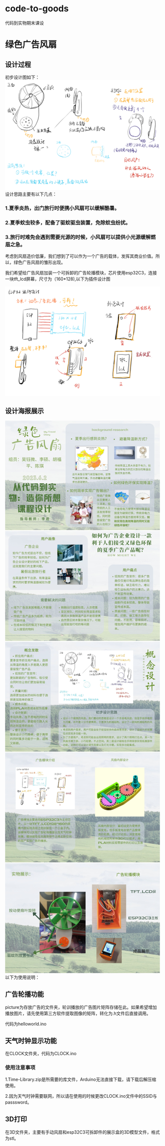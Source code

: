# code-to-goods
代码到实物期末课设

# 绿色广告风扇

## 设计过程
初步设计图如下：
![image](https://github.com/Windwings0711/code-to-goods/blob/main/img/QQ%E5%9B%BE%E7%89%8720230530135937.jpg)
设计思路主要有以下几点：

### 1.夏季炎热，出门旅行时便携小风扇可以缓解酷暑。
### 2.夏季蚊虫较多，配备了驱蚊驱虫装置，免除蚊虫纷扰。
### 3.旅行时难免会遇到需要光源的时候，小风扇可以提供小光源缓解燃眉之急。



考虑到风扇造价低廉，我们想到了可以作为一个广告的载体，发挥其商业价值。所以，绿色广告风扇的雏形出现。

我们希望给广告风扇加装一个可拆卸的广告轮播模块，芯片使用esp32C3，连接一块tft_lcd屏幕，尺寸为（160*128),以下为插件设计图


![image](https://github.com/Windwings0711/code-to-goods/blob/main/img/QQ%E5%9B%BE%E7%89%8720230530135951.jpg)


## 设计海报展示
![image](https://github.com/Windwings0711/code-to-goods/blob/main/img/%E8%83%8C%E6%99%AF.jpg)
![image](https://github.com/Windwings0711/code-to-goods/blob/main/img/%E8%AE%BE%E8%AE%A1%E6%80%9D%E8%B7%AF.jpg)
![image](https://github.com/Windwings0711/code-to-goods/blob/main/img/%E8%AE%BE%E8%AE%A1%E8%BF%87%E7%A8%8B%EF%BC%8C%E6%88%90%E6%9E%9C%E5%B1%95%E7%A4%BA.jpg)
![image](https://github.com/Windwings0711/code-to-goods/blob/main/img/4.jpg)
![image](https://github.com/Windwings0711/code-to-goods/blob/main/img/5.jpg)
以下为使用说明：
## 广告轮播功能
picture为存放广告的文件夹，轮训播放的广告图片矩阵存储在此。如果希望增加播放图片，请先使用第三方软件提取图像的矩阵，转化为.h文件后直接调用。

代码为helloworld.ino

## 天气时钟显示功能
在CLOCK文件夹，代码为CLOCK.ino

### 使用注意事项
1.Time-Library.zip是所需要的库文件，Arduino无法直接下载，请下载后解压缩使用。

2.因为天气时钟需要联网，所以请在使用的时候更改CLOCK.ino文件中的SSID与passsword。

## 3D打印
在3D文件夹，主要有手动风扇和esp32C3可拆卸件的展示盒的3D模型文件，格式为stl。

